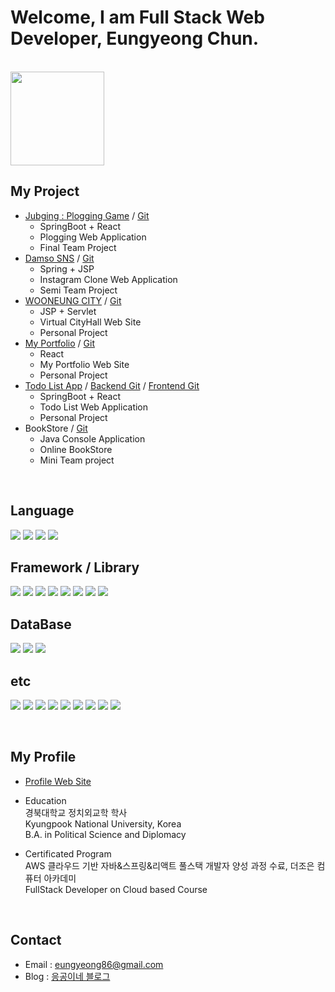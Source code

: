 # Welcome, I am Full Stack Web Developer, Eungyeong Chun.

<br>

<img src="https://github.com/olo02/olo02/assets/121186383/4e873ee3-bb3e-4961-806a-2f960c7210d1" width="150" />


## My Project

- [Jubging : Plogging Game](https://jubging.olooe.city) / [Git](https://github.com/orgs/plogging-project/repositories)
  - SpringBoot + React
  - Plogging Web Application
  - Final Team Project
- [Damso SNS](https://damso.olooe.city) / [Git](https://github.com/olo02/AWS_fullstack_semi_project_SNS)
  - Spring + JSP
  - Instagram Clone Web Application
  - Semi Team Project
- [WOONEUNG CITY](https://wooneung.olooe.city) / [Git](https://github.com/olo02/AWS_fullstack_personal_project_CityHall)
  - JSP + Servlet
  - Virtual CityHall Web Site
  - Personal Project
- [My Portfolio](https://my.olooe.city) / [Git](https://github.com/olo02/AWS_fullstack_personal_project_Portfolio)
  - React
  - My Portfolio Web Site
  - Personal Project
- [Todo List App](https://todo.olooe.city) / [Backend Git](https://github.com/olo02/AWS_fullstack_personal_project_Todo_Backend) / [Frontend Git](https://github.com/olo02/AWS_fullstack_personal_project_Todo_Frontend)
  - SpringBoot + React
  - Todo List Web Application
  - Personal Project
- BookStore / [Git](https://github.com/olo02/AWS_fullstack_mini_project_BookStore)
  - Java Console Application
  - Online BookStore
  - Mini Team project

<br>

## Language

  <img src="https://img.shields.io/badge/java-007396?style=for-the-badge&logo=java&logoColor=white"> <img src="https://img.shields.io/badge/javascript-F7DF1E?style=for-the-badge&logo=javascript&logoColor=black"> <img src="https://img.shields.io/badge/html5-E34F26?style=for-the-badge&logo=html5&logoColor=white"> <img src="https://img.shields.io/badge/css-1572B6?style=for-the-badge&logo=css3&logoColor=white">

## Framework / Library

  <img src="https://img.shields.io/badge/Spring MVC-6DB33F?style=for-the-badge&logo=spring&logoColor=white">   <img src="https://img.shields.io/badge/Spring Boot-6DB33F?style=for-the-badge&logo=Spring Boot&logoColor=white">  <img src="https://img.shields.io/badge/Spring Security-6DB33F?style=for-the-badge&logo=Spring Security&logoColor=white">
  <img src="https://img.shields.io/badge/react-61DAFB?style=for-the-badge&logo=react&logoColor=black">   <img src="https://img.shields.io/badge/node.js-339933?style=for-the-badge&logo=Node.js&logoColor=white">  <img src="https://img.shields.io/badge/jquery-0769AD?style=for-the-badge&logo=jquery&logoColor=white">  <img src="https://img.shields.io/badge/bootstrap-7952B3?style=for-the-badge&logo=bootstrap&logoColor=white">  <img src="https://img.shields.io/badge/Web Socket-000000?style=for-the-badge&logo=&logoColor=white">

## DataBase

  <img src="https://img.shields.io/badge/oracle-F80000?style=for-the-badge&logo=oracle&logoColor=white">   <img src="https://img.shields.io/badge/mysql-4479A1?style=for-the-badge&logo=mysql&logoColor=white">   <img src="https://img.shields.io/badge/mariaDB-003545?style=for-the-badge&logo=mariaDB&logoColor=white">


## etc
  <img src="https://img.shields.io/badge/git-F05032?style=for-the-badge&logo=git&logoColor=white">  <img src="https://img.shields.io/badge/subversion-809CC9?style=for-the-badge&logo=subversion&logoColor=white">
  <img src="https://img.shields.io/badge/Amazon EC2-FF9900?style=for-the-badge&logo=Amazon EC2&logoColor=white">  <img src="https://img.shields.io/badge/cloudflare-F38020?style=for-the-badge&logo=cloudflare&logoColor=white">  <img src="https://img.shields.io/badge/Nginx-009639?style=for-the-badge&logo=Nginx&logoColor=white">  <img src="https://img.shields.io/badge/apache tomcat-F8DC75?style=for-the-badge&logo=apachetomcat&logoColor=white">
    <img src="https://img.shields.io/badge/Eclipse IDE-2C2255?style=for-the-badge&logo=Eclipse IDE&logoColor=white">  <img src="https://img.shields.io/badge/Visual Studio Code-007ACC?style=for-the-badge&logo=Visual Studio Code&logoColor=white">  <img src="https://img.shields.io/badge/intellijidea-000000?style=for-the-badge&logo=intellij Idea&logoColor=white"> 

<br>

## My Profile

- [Profile Web Site](https://my.olooe.city)

- Education<br>
  경북대학교 정치외교학 학사<br>
  Kyungpook National University, Korea<br>
  B.A. in Political Science and Diplomacy

- Certificated Program<br>
  AWS 클라우드 기반 자바&스프링&리액트 풀스택 개발자 양성 과정 수료, 더조은 컴퓨터 아카데미<br>
  FullStack Developer on Cloud based Course

<br>

## Contact

- Email : eungyeong86@gmail.com
- Blog : [응공이네 블로그](https://blog.olooe.city/)
